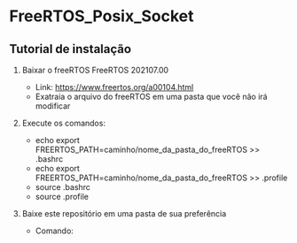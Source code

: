 # FreeRTOS_Posix_Socket

## Tutorial de instalação

1. Baixar o freeRTOS FreeRTOS 202107.00
    - Link: https://www.freertos.org/a00104.html
    - Exatraia o arquivo do freeRTOS em uma pasta que você não irá modificar
2. Execute os comandos:
    - echo export FREERTOS_PATH=caminho/nome_da_pasta_do_freeRTOS >> .bashrc
    - echo export FREERTOS_PATH=caminho/nome_da_pasta_do_freeRTOS >> .profile
    - source .bashrc
    - source .profile

3. Baixe este repositório em uma pasta de sua preferência
    - Comando:
    
